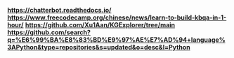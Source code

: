 
**https://chatterbot.readthedocs.io/**
**https://www.freecodecamp.org/chinese/news/learn-to-build-kbqa-in-1-hour/**
**https://github.com/Xu1Aan/KGExplorer/tree/main**
**https://github.com/search?q=%E6%99%BA%E8%83%BD%E9%97%AE%E7%AD%94+language%3APython&type=repositories&s=updated&o=desc&l=Python**
